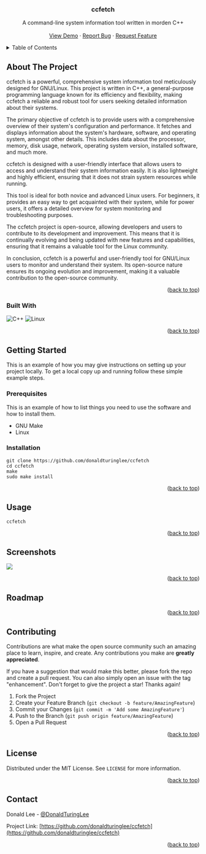 <a name="readme-top"></a>

<!-- PROJECT SHIELDS -->
<!--
*** I'm using markdown "reference style" links for readability.
*** Reference links are enclosed in brackets [ ] instead of parentheses ( ).
*** See the bottom of this document for the declaration of the reference variables
*** for contributors-url, forks-url, etc. This is an optional, concise syntax you may use.
*** https://www.markdownguide.org/basic-syntax/#reference-style-links
-->

<!-- PROJECT LOGO -->
<br />
<div align="center">
  <h3 align="center">ccfetch</h3>

  <p align="center">
  	A command-line system information tool written in morden C++
    <br />
    <br />
    <a href="#screenshots">View Demo</a>
    ·
    <a href="https://github.com/donaldturinglee/ccfetch/issues">Report Bug</a>
    ·
    <a href="https://github.com/donaldturinglee/ccfetch/issues">Request Feature</a>
  </p>
</div>

<!-- TABLE OF CONTENTS -->
<details>
  <summary>Table of Contents</summary>
  <ol>
    <li>
      <a href="#about-the-project">About The Project</a>
      <ul>
        <li><a href="#built-with">Built With</a></li>
      </ul>
    </li>
    <li>
      <a href="#getting-started">Getting Started</a>
      <ul>
        <li><a href="#prerequisites">Prerequisites</a></li>
        <li><a href="#installation">Installation</a></li>
      </ul>
    </li>
    <li><a href="#usage">Usage</a></li>
    <li><a href="#screenshots">Screenshots</a></li>
    <li><a href="#roadmap">Roadmap</a></li>
    <li><a href="#contributing">Contributing</a></li>
	<li><a href="#license">License</a></li>
    <li><a href="#contact">Contact</a></li>
  </ol>
</details>



<!-- ABOUT THE PROJECT -->
## About The Project

ccfetch is a powerful, comprehensive system information tool meticulously designed for GNU/Linux. This project is written in C++, a general-purpose programming language known for its efficiency and flexibility, making ccfetch a reliable and robust tool for users seeking detailed information about their systems.

The primary objective of ccfetch is to provide users with a comprehensive overview of their system's configuration and performance. It fetches and displays information about the system's hardware, software, and operating system, amongst other details. This includes data about the processor, memory, disk usage, network, operating system version, installed software, and much more.

ccfetch is designed with a user-friendly interface that allows users to access and understand their system information easily. It is also lightweight and highly efficient, ensuring that it does not strain system resources while running.

This tool is ideal for both novice and advanced Linux users. For beginners, it provides an easy way to get acquainted with their system, while for power users, it offers a detailed overview for system monitoring and troubleshooting purposes.

The ccfetch project is open-source, allowing developers and users to contribute to its development and improvement. This means that it is continually evolving and being updated with new features and capabilities, ensuring that it remains a valuable tool for the Linux community.

In conclusion, ccfetch is a powerful and user-friendly tool for GNU/Linux users to monitor and understand their system. Its open-source nature ensures its ongoing evolution and improvement, making it a valuable contribution to the open-source community.

<p align="right">(<a href="#readme-top">back to top</a>)</p>

### Built With

![C++](https://img.shields.io/badge/c++-%2300599C.svg?style=for-the-badge&logo=c%2B%2B&logoColor=white)
![Linux](https://img.shields.io/badge/Linux-FCC624?style=for-the-badge&logo=linux&logoColor=black)

<p align="right">(<a href="#readme-top">back to top</a>)</p>

<!-- GETTING STARTED -->
## Getting Started

This is an example of how you may give instructions on setting up your project locally. To get a local copy up and running follow these simple example steps.

### Prerequisites

This is an example of how to list things you need to use the software and how to install them.

- GNU Make
- Linux

### Installation

```shell
git clone https://github.com/donaldturinglee/ccfetch
cd ccfetch
make
sudo make install
```

<p align="right">(<a href="#readme-top">back to top</a>)</p>

<!-- USAGE EXAMPLES -->
## Usage

```shell
ccfetch
```

<p align="right">(<a href="#readme-top">back to top</a>)</p>

<!-- Screenshots -->
## Screenshots

![](https://cdn.jsdelivr.net/gh/donaldturinglee/imgur@main/assets/images20240310230609.png)

<p align="right">(<a href="#readme-top">back to top</a>)</p>

<!-- ROADMAP -->
## Roadmap

<p align="right">(<a href="#readme-top">back to top</a>)</p>

<!-- CONTRIBUTING -->
## Contributing

Contributions are what make the open source community such an amazing place to learn, inspire, and create. Any contributions you make are **greatly appreciated**.

If you have a suggestion that would make this better, please fork the repo and create a pull request. You can also simply open an issue with the tag "enhancement".
Don't forget to give the project a star! Thanks again!

1. Fork the Project
2. Create your Feature Branch (`git checkout -b feature/AmazingFeature`)
3. Commit your Changes (`git commit -m 'Add some AmazingFeature'`)
4. Push to the Branch (`git push origin feature/AmazingFeature`)
5. Open a Pull Request

<p align="right">(<a href="#readme-top">back to top</a>)</p>

<!-- LICENSE -->
## License

Distributed under the MIT License. See `LICENSE` for more information.

<p align="right">(<a href="#readme-top">back to top</a>)</p>

<!-- CONTACT -->
## Contact

Donald Lee - [@DonaldTuringLee](https://twitter.com/DonaldTuringLee)

Project Link: [https://github.com/donaldturinglee/ccfetch](https://github.com/donaldturinglee/ccfetch)

<p align="right">(<a href="#readme-top">back to top</a>)</p>
